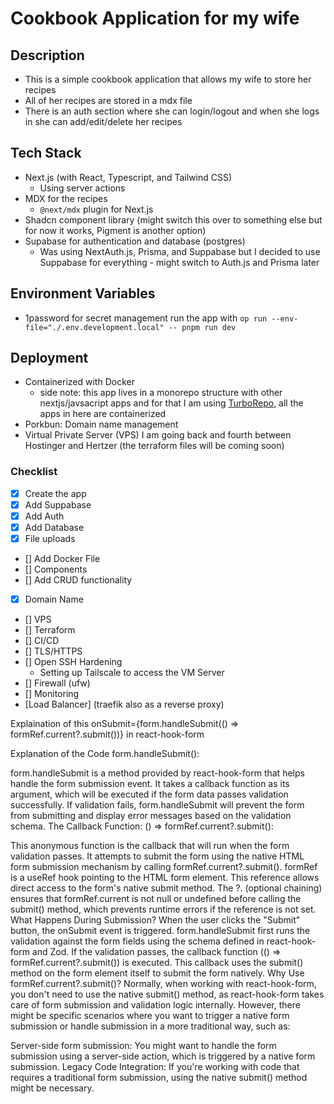 # Cookbook Application for my wife

## Description

- This is a simple cookbook application that allows my wife to store her recipes
- All of her recipes are stored in a mdx file
- There is an auth section where she can login/logout and when she logs in she can add/edit/delete her recipes

## Tech Stack

- Next.js (with React, Typescript, and Tailwind CSS)
  - Using server actions
- MDX for the recipes
  - `@next/mdx` plugin for Next.js
- Shadcn component library (might switch this over to something else but for now it works, Pigment is another option)
- Supabase for authentication and database (postgres)
  - Was using NextAuth.js, Prisma, and Suppabase but I decided to use Suppabase for everything - might switch to Auth.js and Prisma later

## Environment Variables

- 1password for secret management run the app with `op run --env-file="./.env.development.local" -- pnpm run dev`

## Deployment

- Containerized with Docker
  - side note: this app lives in a monorepo structure with other nextjs/javsacript apps and for that I am using [TurboRepo](https://turbo.build/repo/docs), all the apps in here are containerized
- Porkbun: Domain name management
- Virtual Private Server (VPS) I am going back and fourth between Hostinger and Hertzer (the terraform files will be coming soon)

### Checklist

- [x] Create the app
- [x] Add Suppabase
- [x] Add Auth
- [x] Add Database
- [x] File uploads
- [] Add Docker File
- [] Components
- [] Add CRUD functionality
- [x] Domain Name
- [] VPS
- [] Terraform
- [] CI/CD
- [] TLS/HTTPS
- [] Open SSH Hardening
  - Setting up Tailscale to access the VM Server
- [] Firewall (ufw)
- [] Monitoring
- [Load Balancer] (traefik also as a reverse proxy)


Explaination of this onSubmit={form.handleSubmit(() => formRef.current?.submit())} in react-hook-form

Explanation of the Code
form.handleSubmit():

form.handleSubmit is a method provided by react-hook-form that helps handle the form submission event.
It takes a callback function as its argument, which will be executed if the form data passes validation successfully.
If validation fails, form.handleSubmit will prevent the form from submitting and display error messages based on the validation schema.
The Callback Function: () => formRef.current?.submit():

This anonymous function is the callback that will run when the form validation passes.
It attempts to submit the form using the native HTML form submission mechanism by calling formRef.current?.submit().
formRef is a useRef hook pointing to the HTML form element. This reference allows direct access to the form's native submit method.
The ?. (optional chaining) ensures that formRef.current is not null or undefined before calling the submit() method, which prevents runtime errors if the reference is not set.
What Happens During Submission?
When the user clicks the "Submit" button, the onSubmit event is triggered.
form.handleSubmit first runs the validation against the form fields using the schema defined in react-hook-form and Zod.
If the validation passes, the callback function (() => formRef.current?.submit()) is executed.
This callback uses the submit() method on the form element itself to submit the form natively.
Why Use formRef.current?.submit()?
Normally, when working with react-hook-form, you don't need to use the native submit() method, as react-hook-form takes care of form submission and validation logic internally. However, there might be specific scenarios where you want to trigger a native form submission or handle submission in a more traditional way, such as:

Server-side form submission: You might want to handle the form submission using a server-side action, which is triggered by a native form submission. Legacy Code Integration: If you're working with code that requires a traditional form submission, using the native submit() method might be necessary.
